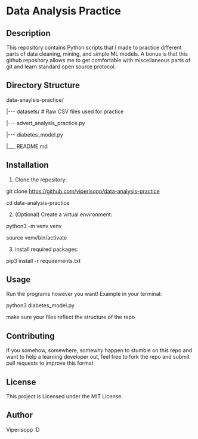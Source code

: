 # Data Analysis Practice

## Description

This repository contains Python scripts that I made to practice different parts of data cleaning, mining, and simple ML models. A bonus is that this github repository allows me to get comfortable with miscellaneous parts of git and learn standard open source protocol. 

## Directory Structure

data-anaylsis-practice/

|--- datasets/ # Raw CSV files used for practice

|--- advert_analysis_practice.py

|--- diabetes_model.py

|___ README.md

## Installation

1. Clone the repository:

git clone https://github.com/viperisopp/data-analysis-practice

cd data-analysis-practice

2. (Optional) Create a virtual environment:

python3 -m venv venv

source venv/bin/activate

3. install required packages:

pip3 install -r requirements.txt

## Usage 
Run the programs however you want! Example in your terminal:

python3 diabetes_model.py

make sure your files reflect the structure of the repo

## Contributing

If you somehow, somewhere, somewhy happen to stumble on this repo and want to help a learning developer out, feel free to fork the repo and submit pull requests to improve this format

## License
This project is Licensed under the MIT License.

## Author

Viperisopp :D